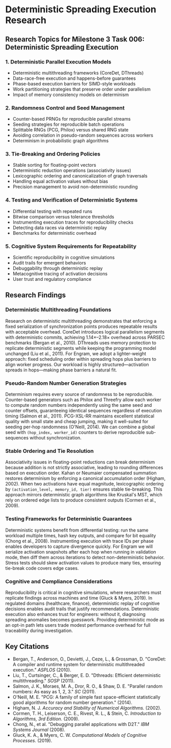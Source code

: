# Deterministic Spreading Execution Research

## Research Topics for Milestone 3 Task 006: Deterministic Spreading Execution

### 1. Deterministic Parallel Execution Models
- Deterministic multithreading frameworks (CoreDet, DThreads)
- Data-race-free execution and happens-before guarantees
- Phase-based execution barriers for SIMD-style workloads
- Work partitioning strategies that preserve order under parallelism
- Impact of memory consistency models on determinism

### 2. Randomness Control and Seed Management
- Counter-based PRNGs for reproducible parallel streams
- Seeding strategies for reproducible batch operations
- Splittable RNGs (PCG, Philox) versus shared RNG state
- Avoiding correlation in pseudo-random sequences across workers
- Determinism in probabilistic graph algorithms

### 3. Tie-Breaking and Ordering Policies
- Stable sorting for floating-point vectors
- Deterministic reduction operations (associativity issues)
- Lexicographic ordering and canonicalization of graph traversals
- Handling equal activation values without bias
- Precision management to avoid non-deterministic rounding

### 4. Testing and Verification of Deterministic Systems
- Differential testing with repeated runs
- Bitwise comparison versus tolerance thresholds
- Instrumenting execution traces for reproducibility checks
- Detecting data races via deterministic replay
- Benchmarks for deterministic overhead

### 5. Cognitive System Requirements for Repeatability
- Scientific reproducibility in cognitive simulations
- Audit trails for emergent behaviors
- Debuggability through deterministic replay
- Metacognitive tracing of activation decisions
- User trust and regulatory compliance

## Research Findings

### Deterministic Multithreading Foundations
Research on deterministic multithreading demonstrates that enforcing a fixed serialization of synchronization points produces repeatable results with acceptable overhead. CoreDet introduces logical parallelism segments with deterministic commits, achieving 1.14×–2.18× overhead across PARSEC benchmarks (Bergan et al., 2010). DThreads uses memory protection to replicate deterministic segments while keeping the programming model unchanged (Liu et al., 2011). For Engram, we adopt a lighter-weight approach: fixed scheduling order within spreading hops plus barriers to align worker progress. Our workload is highly structured—activation spreads in hops—making phase barriers a natural fit.

### Pseudo-Random Number Generation Strategies
Determinism requires every source of randomness to be reproducible. Counter-based generators such as Philox and Threefry allow each worker to compute random numbers independently using the same seed and counter offsets, guaranteeing identical sequences regardless of execution timing (Salmon et al., 2011). PCG-XSL-RR maintains excellent statistical quality with small state and cheap jumping, making it well-suited for seeding per-hop randomness (O'Neill, 2014). We can combine a global seed with `(hop_index, worker_id)` counters to derive reproducible sub-sequences without synchronization.

### Stable Ordering and Tie Resolution
Associativity issues in floating-point reductions can break determinism because addition is not strictly associative, leading to rounding differences based on execution order. Kahan or Neumaier compensated summation restores determinism by enforcing a canonical accumulation order (Higham, 2002). When two activations have equal magnitude, lexicographic ordering by `(activation_level, memory_id, tier)` ensures stable tie-breaking. This approach mirrors deterministic graph algorithms like Kruskal's MST, which rely on ordered edge lists to produce consistent outputs (Cormen et al., 2009).

### Testing Frameworks for Deterministic Guarantees
Deterministic systems benefit from differential testing: run the same workload multiple times, hash key outputs, and compare for bit equality (Chong et al., 2008). Instrumenting execution with trace IDs per phase enables developers to capture divergence quickly. For Engram we will serialize activation snapshots after each hop when running in validation mode, then diff them across iterations to detect non-deterministic behavior. Stress tests should skew activation values to produce many ties, ensuring tie-break code covers edge cases.

### Cognitive and Compliance Considerations
Reproducibility is critical in cognitive simulations, where researchers must replicate findings across machines and time (Gluck & Myers, 2019). In regulated domains (healthcare, finance), deterministic replay of cognitive decisions enables audit trails that justify recommendations. Deterministic execution also enhances trust for engineers: without it, diagnosing spreading anomalies becomes guesswork. Providing deterministic mode as an opt-in path lets users trade modest performance overhead for full traceability during investigation.

## Key Citations
- Bergan, T., Anderson, O., Devietti, J., Ceze, L., & Grossman, D. "CoreDet: A compiler and runtime system for deterministic multithreaded execution." *ASPLOS* (2010).
- Liu, T., Curtsinger, C., & Berger, E. D. "Dthreads: Efficient deterministic multithreading." *SOSP* (2011).
- Salmon, J. K., Moraes, M. A., Dror, R. O., & Shaw, D. E. "Parallel random numbers: As easy as 1, 2, 3." *SC* (2011).
- O'Neill, M. E. "PCG: A family of simple fast space-efficient statistically good algorithms for random number generation." (2014).
- Higham, N. J. *Accuracy and Stability of Numerical Algorithms.* (2002).
- Cormen, T. H., Leiserson, C. E., Rivest, R. L., & Stein, C. *Introduction to Algorithms, 3rd Edition.* (2009).
- Chong, N., et al. "Debugging parallel applications with D2T." *IBM Systems Journal* (2008).
- Gluck, K. A., & Myers, C. W. *Computational Models of Cognitive Processes.* (2019).
